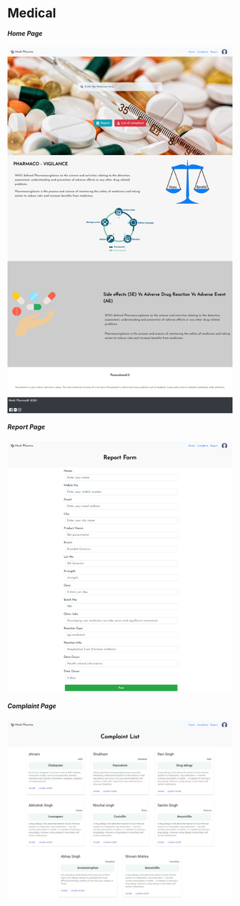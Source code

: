 # Medical
<h5>Home Page</h5>
<img src="img/home.png" />


<h5>Report Page</h5>
<img src="img/report.png" />


<h5>Complaint Page</h5>
<img src="img/complaint.png" />
